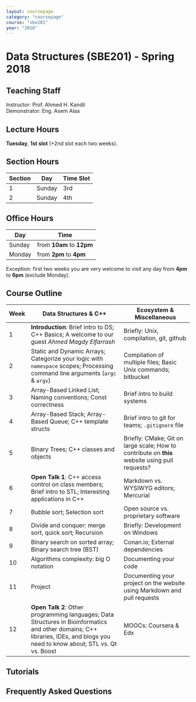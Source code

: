 ```yaml
---
layout: coursepage
category: "coursepage"
course: "sbe201"
year: "2018"
---
```


# Data Structures \(SBE201\) - Spring 2018

## Teaching Staff

Instructor: Prof. Ahmed H. Kandil  
Demonstrator:  Eng. Asem Alaa  

## Lecture Hours

**Tuesday**, **1st slot** (+2nd slot each two weeks).

## Section Hours

| Section | Day | Time Slot |
|---------|-----|-----------|
|   1     | Sunday | 3rd |
|   2     | Sunday | 4th |

## Office Hours

| Day | Time |
|-----|-----------|
| Sunday | from **10am** to **12pm** |
| Monday | from **2pm** to **4pm** |

Exception: first two weeks you are very welcome to visit any day from **4pm** to **6pm** (exclude Monday).

## Course Outline

| Week | Data Structures & C++ | Ecosystem & Miscellaneous |
|------|----------------------|-----------|
| 1 | **Introduction**: Brief intro to DS; C++ Basics; A welcome to our guest *Ahmed Magdy Elfarrash* | Briefly: Unix, compilation, git, github |
| 2 | Static and Dynamic Arrays; Categorize your logic with `namespace` scopes; Processing command line arguments (`argc` & `argv`)  | Compilation of multiple files; Basic Unix commands; bitbucket |
| 3 | Array-Based Linked List; Naming conventions; Const correctness | Brief intro to build systems |
| 4 | Array-Based Stack; Array-Based Queue; C++ template structs | Brief intro to  git for teams; `.gitignore` file |
| 5 | Binary Trees; C++ classes and objects  | Briefly: CMake; Git on large scale; How to contribute on **this** website using pull requests? |
| 6 | **Open Talk 1**: C++ access control on class members; Brief intro to STL; Interesting applications in C++ | Markdown vs. WYSIWYG editors; Mercurial |
| 7 | Bubble sort; Selection sort  | Open source vs. proprietary software  |
| 8 | Divide and conquer: merge sort, quick sort; Recursion  | Briefly: Development on Windows |
| 9 | Binary search on sorted array; Binary search tree (BST)  |  Conan.io; External dependencies |
| 10 | Algorithms complexity: big O notation  | Documenting your code |
| 11 | Project  | Documenting your project on the website using Markdown and pull requests |
| 12 | **Open Talk 2**: Other programming languages; Data Structures in Bioinformatics and other domains; C++ libraries, IDEs, and blogs you need to know about; STL vs. Qt vs. Boost | MOOCs: Coursera & Edx |

## Tutorials

<!-- 1. Week 1:
    * Section Notes: \[[Part 1: C++ Basics]({{ site.baseurl }}{% link 2018/data-structures/notes/1_week1a.md %}){:target="_blank"}\] \[[Part 2: Using Git and Github]({{ site.baseurl }}{% link 2018/data-structures/notes/1_week1b.md %}){:target="_blank"}\]. -->

<!-- * [Slides]({{ site.baseurl }}{% link 2018/data-structures/presentations/test/index.html %}){:target="_blank"}
    * [Assignment]({{ site.baseurl }}{% link 2018/data-structures/notes/1_week1assignment.md %}){:target="_blank"} 
    -->

## Frequently Asked Questions